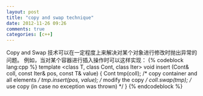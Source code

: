 ```yaml
---
layout: post
title: "copy and swap technique"
date: 2012-11-26 09:26
comments: true
categories: [c++]
---
```

Copy and Swap 技术可以在一定程度上来解决对某个对象进行修改时抛出异常的问题。
例如，当对某个容器进行插入操作时可以这样实现：
{% codeblock lang:cpp %}
template <class T, class Cont, class Iter>
void insert (Cont& coll, const Iter& pos, const T& value)
{
    Cont tmp(coll);              /* copy container and all elements */
    tmp.insert(pos, value);      /* modify the copy */
    coll.swap(tmp);              /* use copy (in case no exception was thrown) */
}
{% endcodeblock %}
